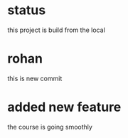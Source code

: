 # status

this project is build from the local

# rohan

this is new commit

# added new feature

the course is going smoothly
